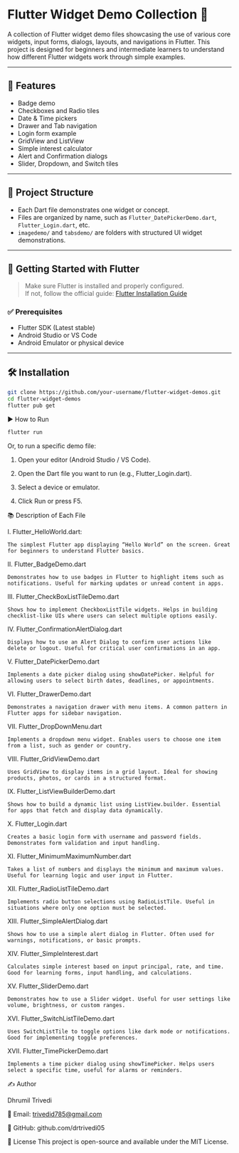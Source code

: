 # Flutter Widget Demo Collection 🚀

A collection of Flutter widget demo files showcasing the use of various core widgets, input forms, dialogs, layouts, and navigations in Flutter. This project is designed for beginners and intermediate learners to understand how different Flutter widgets work through simple examples.

---

## 🧰 Features

- Badge demo  
- Checkboxes and Radio tiles  
- Date & Time pickers  
- Drawer and Tab navigation  
- Login form example  
- GridView and ListView  
- Simple interest calculator  
- Alert and Confirmation dialogs  
- Slider, Dropdown, and Switch tiles  

---

## 📁 Project Structure

- Each Dart file demonstrates one widget or concept.
- Files are organized by name, such as `Flutter_DatePickerDemo.dart`, `Flutter_Login.dart`, etc.
- `imagedemo/` and `tabsdemo/` are folders with structured UI widget demonstrations.

---

## 🚀 Getting Started with Flutter

> Make sure Flutter is installed and properly configured.  
> If not, follow the official guide: [Flutter Installation Guide](https://flutter.dev/docs/get-started/install)

### ✅ Prerequisites

- Flutter SDK (Latest stable)
- Android Studio or VS Code
- Android Emulator or physical device

---

## 🛠️ Installation

```bash
git clone https://github.com/your-username/flutter-widget-demos.git
cd flutter-widget-demos
flutter pub get
```

▶️ How to Run
```bash
flutter run
```
Or, to run a specific demo file:

  1. Open your editor (Android Studio / VS Code).

  2. Open the Dart file you want to run (e.g., Flutter_Login.dart).

  3. Select a device or emulator.

  4. Click Run or press F5.


📚 Description of Each File

  I. Flutter_HelloWorld.dart:

    The simplest Flutter app displaying “Hello World” on the screen. Great for beginners to understand Flutter basics.

  II. Flutter_BadgeDemo.dart

    Demonstrates how to use badges in Flutter to highlight items such as notifications. Useful for marking updates or unread content in apps.

  III. Flutter_CheckBoxListTileDemo.dart

    Shows how to implement CheckboxListTile widgets. Helps in building checklist-like UIs where users can select multiple options easily.

  IV. Flutter_ConfirmationAlertDialog.dart

    Displays how to use an Alert Dialog to confirm user actions like delete or logout. Useful for critical user confirmations in an app.

  V. Flutter_DatePickerDemo.dart

    Implements a date picker dialog using showDatePicker. Helpful for allowing users to select birth dates, deadlines, or appointments.

  VI. Flutter_DrawerDemo.dart

    Demonstrates a navigation drawer with menu items. A common pattern in Flutter apps for sidebar navigation.

  VII. Flutter_DropDownMenu.dart

    Implements a dropdown menu widget. Enables users to choose one item from a list, such as gender or country.

  VIII. Flutter_GridViewDemo.dart

    Uses GridView to display items in a grid layout. Ideal for showing products, photos, or cards in a structured format.

  IX. Flutter_ListViewBuilderDemo.dart

    Shows how to build a dynamic list using ListView.builder. Essential for apps that fetch and display data dynamically.

  X. Flutter_Login.dart

    Creates a basic login form with username and password fields. Demonstrates form validation and input handling.

  XI. Flutter_MinimumMaximumNumber.dart

    Takes a list of numbers and displays the minimum and maximum values. Useful for learning logic and user input in Flutter.

  XII. Flutter_RadioListTileDemo.dart

    Implements radio button selections using RadioListTile. Useful in situations where only one option must be selected.

  XIII. Flutter_SimpleAlertDialog.dart

    Shows how to use a simple alert dialog in Flutter. Often used for warnings, notifications, or basic prompts.

  XIV. Flutter_SimpleInterest.dart

    Calculates simple interest based on input principal, rate, and time. Good for learning forms, input handling, and calculations.

  XV. Flutter_SliderDemo.dart

    Demonstrates how to use a Slider widget. Useful for user settings like volume, brightness, or custom ranges.

  XVI. Flutter_SwitchListTileDemo.dart

    Uses SwitchListTile to toggle options like dark mode or notifications. Good for implementing toggle preferences.

  XVII. Flutter_TimePickerDemo.dart

    Implements a time picker dialog using showTimePicker. Helps users select a specific time, useful for alarms or reminders.

✍️ Author

Dhrumil Trivedi

📧 Email: trivedid785@gmail.com

🔗 GitHub: github.com/drtrivedi05

📄 License
This project is open-source and available under the MIT License.
